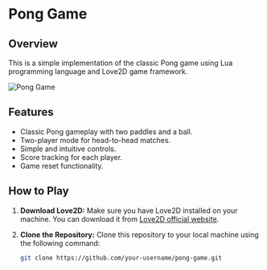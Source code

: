 # Pong Game

## Overview

This is a simple implementation of the classic Pong game using Lua programming language and Love2D game framework.

![Pong Game](pong_screenshot.png)

## Features

- Classic Pong gameplay with two paddles and a ball.
- Two-player mode for head-to-head matches.
- Simple and intuitive controls.
- Score tracking for each player.
- Game reset functionality.

## How to Play

1. **Download Love2D:**
   Make sure you have Love2D installed on your machine. You can download it from [Love2D official website](https://love2d.org/).

2. **Clone the Repository:**
   Clone this repository to your local machine using the following command:

   ```bash
   git clone https://github.com/your-username/pong-game.git
